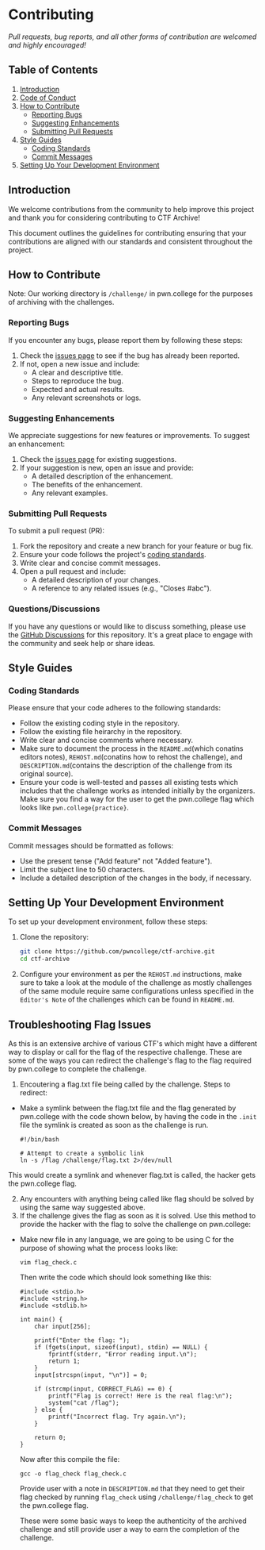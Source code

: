 # Contributing
*Pull requests, bug reports, and all other forms of contribution are welcomed and highly encouraged!*

## Table of Contents
1. [Introduction](#introduction)
2. [Code of Conduct](#code-of-conduct)
3. [How to Contribute](#how-to-contribute)
   - [Reporting Bugs](#reporting-bugs)
   - [Suggesting Enhancements](#suggesting-enhancements)
   - [Submitting Pull Requests](#submitting-pull-requests)
4. [Style Guides](#style-guides)
   - [Coding Standards](#coding-standards)
   - [Commit Messages](#commit-messages)
5. [Setting Up Your Development Environment](#setting-up-your-development-environment)

## Introduction
We welcome contributions from the community to help improve this project and thank you for considering contributing to CTF Archive! 

This document outlines the guidelines for contributing ensuring that your contributions are aligned with our standards and consistent throughout the project.

## How to Contribute
Note: Our working directory is `/challenge/` in pwn.college for the purposes of archiving with the challenges.

### Reporting Bugs
If you encounter any bugs, please report them by following these steps:
1. Check the [issues page](https://github.com/pwncollege/ctf-archive/issues) to see if the bug has already been reported.
2. If not, open a new issue and include:
   - A clear and descriptive title.
   - Steps to reproduce the bug.
   - Expected and actual results.
   - Any relevant screenshots or logs.

### Suggesting Enhancements
We appreciate suggestions for new features or improvements. To suggest an enhancement:
1. Check the [issues page](https://github.com/pwncollege/ctf-archive/issues) for existing suggestions.
2. If your suggestion is new, open an issue and provide:
   - A detailed description of the enhancement.
   - The benefits of the enhancement.
   - Any relevant examples.

### Submitting Pull Requests
To submit a pull request (PR):
1. Fork the repository and create a new branch for your feature or bug fix.
2. Ensure your code follows the project's [coding standards](#coding-standards).
3. Write clear and concise commit messages.
4. Open a pull request and include:
   - A detailed description of your changes.
   - A reference to any related issues (e.g., "Closes #abc").

### Questions/Discussions
If you have any questions or would like to discuss something, please use the [GitHub Discussions](https://github.com/pwncollege/ctf-archive/discussions) for this repository. It's a great place to engage with the community and seek help or share ideas.

## Style Guides

### Coding Standards
Please ensure that your code adheres to the following standards:
- Follow the existing coding style in the repository.
- Follow the existing file heirarchy in the repository.
- Write clear and concise comments where necessary.
- Make sure to document the process in the `README.md`(which conatins editors notes), `REHOST.md`(conatins how to rehost the challenge), and `DESCRIPTION.md`(contains the description of the challenge from its original source).
- Ensure your code is well-tested and passes all existing tests which includes that the challenge works as intended initially by the organizers. Make sure you find a way for the user to get the pwn.college flag which looks like `pwn.college{practice}`.

### Commit Messages
Commit messages should be formatted as follows:
- Use the present tense ("Add feature" not "Added feature").
- Limit the subject line to 50 characters.
- Include a detailed description of the changes in the body, if necessary.

## Setting Up Your Development Environment
To set up your development environment, follow these steps:
1. Clone the repository:
   ```bash
   git clone https://github.com/pwncollege/ctf-archive.git
   cd ctf-archive
   ```
2. Configure your environment as per the `REHOST.md` instructions, make sure to take a look at the module of the challenge as mostly challenges of the same module require same configurations unless specified in the `Editor's Note` of the challenges which can be found in `README.md`.

## Troubleshooting Flag Issues
As this is an extensive archive of various CTF's which might have a different way to display or call for the flag of the respective challenge. These are some of the ways you can redirect the challenge's flag to the flag required by pwn.college to complete the challenge.

1. Encoutering a flag.txt file being called by the challenge. Steps to redirect:
- Make a symlink between the flag.txt file and the flag generated by pwn.college with the code shown below, by having the code in the `.init` file the symlink is created as soon as the challenge is run.
    ```
    #!/bin/bash

    # Attempt to create a symbolic link
    ln -s /flag /challenge/flag.txt 2>/dev/null
    ```
This would create a symlink and whenever flag.txt is called, the hacker gets the pwn.college flag.

2. Any encounters with anything being called like flag should be solved by using the same way suggested above.
3. If the challenge gives the flag as soon as it is solved. Use this method to provide the hacker with the flag to solve the challenge on pwn.college:
- Make new file in any language, we are going to be using C for the purpose of showing what the process looks like:
    ```
    vim flag_check.c
    ```
    Then write the code which should look something like this:
    ```
    #include <stdio.h>
    #include <string.h>
    #include <stdlib.h>

    int main() {
        char input[256];

        printf("Enter the flag: ");
        if (fgets(input, sizeof(input), stdin) == NULL) {
            fprintf(stderr, "Error reading input.\n");
            return 1;
        }
        input[strcspn(input, "\n")] = 0;

        if (strcmp(input, CORRECT_FLAG) == 0) {
            printf("Flag is correct! Here is the real flag:\n");
            system("cat /flag");
        } else {
            printf("Incorrect flag. Try again.\n");
        }

        return 0;
    }
    ```
    Now after this compile the file:
    ```
    gcc -o flag_check flag_check.c
    ```
    Provide user with a note in `DESCRIPTION.md` that they need to get their flag checked by running `flag_check` using ```/challenge/flag_check``` to get the pwn.college flag.

    These were some basic ways to keep the authenticity of the archived challenge and still provide user a way to earn the completion of the challenge.
